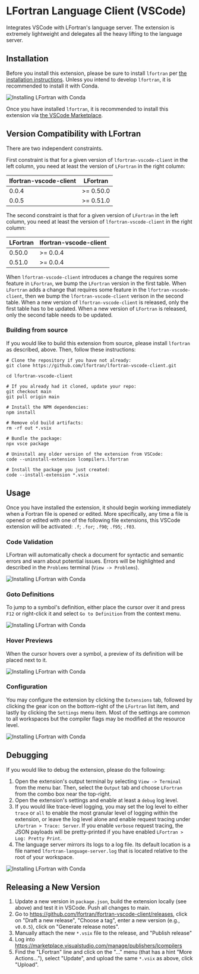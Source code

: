 # LFortran Language Client (VSCode)

Integrates VSCode with LFortran's language server. The extension is extremely
lightweight and delegates all the heavy lifting to the language server.

## Installation

Before you install this extension, please be sure to install `lfortran` per [the
installation instructions](https://docs.lfortran.org/en/installation/). Unless
you intend to develop `lfortran`, it is recommended to install it with Conda.

![Installing LFortran with Conda](https://lfortran.github.io/lfortran-vscode-client/videos/lfortran-vscode-client/installing-lfortran-with-conda.gif)

Once you have installed `lfortran`, it is recommended to install this extension
via [the VSCode
Marketplace](https://marketplace.visualstudio.com/items?itemName=LCompilers.LFortran).

## Version Compatibility with LFortran

There are two independent constraints.

First constraint is that for a given version of `lfortran-vscode-client` in the
left column, you need at least the version of `LFortran` in the right column:

| lfortran-vscode-client | LFortran  |
| ---------------------- | --------- |
| 0.0.4                  | >= 0.50.0 |
| 0.0.5                  | >= 0.51.0 |

The second constraint is that for a given version of `LFortran` in the left
column, you need at least the version of `lfortran-vscode-client` in the right
column:

| LFortran | lfortran-vscode-client |
| -------- | ---------------------- |
| 0.50.0   | >= 0.0.4               |
| 0.51.0   | >= 0.0.4               |

When `lfortran-vscode-client` introduces a change the requires some feature in
`LFortran`, we bump the `LFortran` version in the first table. When `LFortran`
adds a change that requires some feature in the `lfortran-vscode-client`, then
we bump the `lfortran-vscode-client` verison in the second table. When a new
version of `lfortran-vscode-client` is released, only the first table has to be
updated. When a new version of `LFortran` is released, only the second table
needs to be updated.


### Building from source

If you would like to build this extension from source, please install `lfortran`
as described, above. Then, follow these instructions:

```shell
# Clone the repository if you have not already:
git clone https://github.com/lfortran/lfortran-vscode-client.git

cd lfortran-vscode-client

# If you already had it cloned, update your repo:
git checkout main
git pull origin main

# Install the NPM dependencies:
npm install

# Remove old build artifacts:
rm -rf out *.vsix

# Bundle the package:
npx vsce package

# Uninstall any older version of the extension from VSCode:
code --uninstall-extension lcompilers.lfortran

# Install the package you just created:
code --install-extension *.vsix
```

## Usage

Once you have installed the extension, it should begin working immediately when
a Fortran file is opened or edited. More specifically, any time a file is opened
or edited with one of the following file extensions, this VSCode extension will
be activated: `.f`; `.for`; `.f90`; `.f95`; `.f03`.

### Code Validation

LFortran will automatically check a document for syntactic and semantic errors
and warn about potential issues. Errors will be highlighted and described in the
`Problems` terminal (`View -> Problems`).

![Installing LFortran with Conda](https://lfortran.github.io/lfortran-vscode-client/videos/lfortran-vscode-client/document-validation.gif)

### Goto Definitions

To jump to a symbol's definition, either place the cursor over it and press
`F12` or right-click it and select `Go to Definition` from the context menu.

![Installing LFortran with Conda](https://lfortran.github.io/lfortran-vscode-client/videos/lfortran-vscode-client/goto-definition.gif)

### Hover Previews

When the cursor hovers over a symbol, a preview of its definition will be placed
next to it.

![Installing LFortran with Conda](https://lfortran.github.io/lfortran-vscode-client/videos/lfortran-vscode-client/hover-previews.gif)

### Configuration

You may configure the extension by clicking the `Extensions` tab, followed by
clicking the gear icon on the bottom-right of the `LFortran` list item, and
lastly by clicking the `Settings` menu item. Most of the settings are common to
all workspaces but the compiler flags may be modified at the resource level.

![Installing LFortran with Conda](https://lfortran.github.io/lfortran-vscode-client/videos/lfortran-vscode-client/configuration.gif)

## Debugging

If you would like to debug the extension, please do the following:
1. Open the extension's output terminal by selecting `View -> Terminal` from the
   menu bar. Then, select the `Output` tab and choose `LFortran` from the combo
   box near the top-right.
2. Open the extension's settings and enable at least a `debug` log level.
3. If you would like trace-level logging, you may set the log level to either
   `trace` or `all` to enable the most granular level of logging within the
   extension, or leave the log level alone and enable request tracing under
   `LFortran > Trace: Server`. If you enable `verbose` request tracing, the JSON
   payloads will be pretty-printed if you have enabled `LFortran > Log: Pretty
   Print`.
4. The language server mirrors its logs to a log file. Its default location is a
   file named `lfortran-language-server.log` that is located relative to the
   root of your workspace.

![Installing LFortran with Conda](https://lfortran.github.io/lfortran-vscode-client/videos/lfortran-vscode-client/debugging.gif)


## Releasing a New Version

1. Update a new version in `package.json`, build the extension locally (see
   above) and test it in VSCode. Push all changes to main.
2. Go to https://github.com/lfortran/lfortran-vscode-client/releases, click on
   "Draft a new release", "Choose a tag", enter a new version (e.g., `v0.0.5`),
   click on "Generate release notes".
3. Manually attach the new `*.vsix` file to the release, and "Publish release"
4. Log into https://marketplace.visualstudio.com/manage/publishers/lcompilers
5. Find the "LFortran" line and click on the "..." menu (that has a hint "More
   Actions..."), select "Update", and upload the same `*.vsix` as above, click
   "Upload".
